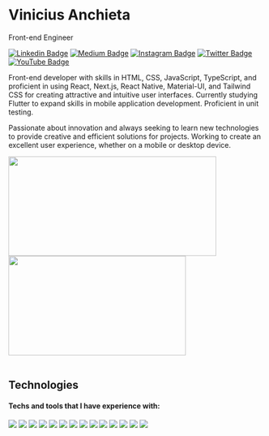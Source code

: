 # Vinicius Anchieta

Front-end Engineer

[![Linkedin Badge](https://img.shields.io/badge/-LinkedIn-5658dd?style=flat-square&logo=Linkedin&logoColor=white&link=https://www.linkedin.com/in/viniciusanchieta/)](https://www.linkedin.com/in/viniciusanchieta/) 
[![Medium Badge](https://img.shields.io/badge/-Medium-5658dd?style=flat-square&logo=Medium&logoColor=white&&link=https://medium.com/@viniciusanchieta)](https://medium.com/@viniciusanchieta)
[![Instagram Badge](https://img.shields.io/badge/-Instagram-5658dd?style=flat-square&logo=Instagram&logoColor=white&link=https://www.instagram.com/viniciusanchieta.dev/)](https://www.instagram.com/viniciusanchieta.dev/)
[![Twitter Badge](https://img.shields.io/badge/-Twitter-5658dd?style=flat-square&logo=Twitter&logoColor=white&link=https://twitter.com/vi_anchieta)](https://twitter.com/vi_anchieta)
[![YouTube Badge](https://img.shields.io/badge/-Twitter-5658dd?style=flat-square&logo=YouTube&logoColor=white&link=https://www.youtube.com/@viniciusanchieta)](https://www.youtube.com/@viniciusanchieta)


Front-end developer with skills in HTML, CSS, JavaScript, TypeScript, and proficient in using React, Next.js, React Native, Material-UI, and Tailwind CSS for creating attractive and intuitive user interfaces. Currently studying Flutter to expand skills in mobile application development. Proficient in unit testing.

Passionate about innovation and always seeking to learn new technologies to provide creative and efficient solutions for projects. Working to create an excellent user experience, whether on a mobile or desktop device.

<div>
  <img src="https://github-readme-stats.vercel.app/api?username=viniciusanchieta&hide_border=true&theme=dark&show_icons=true&icon_color=5658dd" style="display: inline-block; width: 410px;height: 196px">
  <img src="https://github-readme-stats.vercel.app/api/top-langs/?username=viniciusanchieta&layout=compact&hide_border=true&theme=dark&show_icons=true&icon_color=5658dd" style="display: inline-block; width: 350px; height: 196px">
</div>
<br/>

## Technologies
#### Techs and tools that I have experience with:
<div>
  <img src="https://img.shields.io/badge/-TypeScript-5658dd?style=flat-square&logo=TypeScript&logoColor=white">
  <img src="https://img.shields.io/badge/-JavaScript-5658dd?style=flat-square&logo=JavaScript&logoColor=white">
  <img src="https://img.shields.io/badge/-React-5658dd?style=flat-square&logo=React&logoColor=white">
  <img src="https://img.shields.io/badge/-React%20Native-5658dd?style=flat-square&logo=React&logoColor=white">
  <img src="https://img.shields.io/badge/-Node.js-5658dd?style=flat-square&logo=Node.js&logoColor=white">
  <img src="https://img.shields.io/badge/-Next.js-5658dd?style=flat-square&logo=Next.js&logoColor=white">
  <img src="https://img.shields.io/badge/-HTML5-5658dd?style=flat-square&logo=HTML5&logoColor=white">
  <img src="https://img.shields.io/badge/-CSS3-5658dd?style=flat-square&logo=CSS3&logoColor=white">
  <img src="https://img.shields.io/badge/-Styled%20Components-5658dd?style=flat-square&logo=styled-components&logoColor=white">
  <img src="https://img.shields.io/badge/-Jest-5658dd?style=flat-square&logo=Jest&logoColor=white">
  <img src="https://img.shields.io/badge/-React%20Testing%20Library-5658dd?style=flat-square&logo=React&logoColor=white">
  <img src="https://img.shields.io/badge/-Git-5658dd?style=flat-square&logo=Git&logoColor=white">
  <img src="https://img.shields.io/badge/-GitHub-5658dd?style=flat-square&logo=GitHub&logoColor=white">
  <!-- aws commit -->
  <img src="https://img.shields.io/badge/-AWS-5658dd?style=flat-square&logo=Amazon-AWS&logoColor=white">
